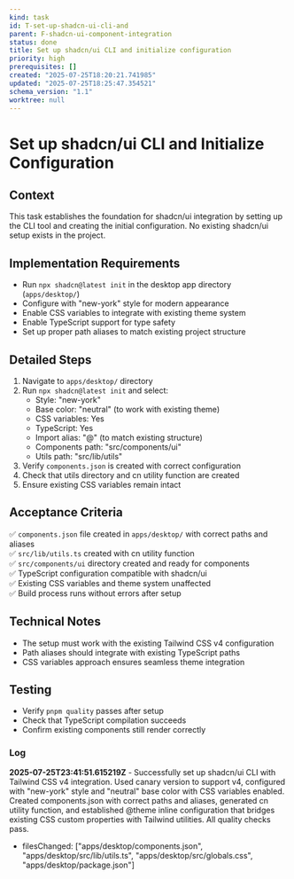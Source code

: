 ```yaml
---
kind: task
id: T-set-up-shadcn-ui-cli-and
parent: F-shadcn-ui-component-integration
status: done
title: Set up shadcn/ui CLI and initialize configuration
priority: high
prerequisites: []
created: "2025-07-25T18:20:21.741985"
updated: "2025-07-25T18:25:47.354521"
schema_version: "1.1"
worktree: null
---
```


# Set up shadcn/ui CLI and Initialize Configuration

## Context

This task establishes the foundation for shadcn/ui integration by setting up the CLI tool and creating the initial configuration. No existing shadcn/ui setup exists in the project.

## Implementation Requirements

- Run `npx shadcn@latest init` in the desktop app directory (`apps/desktop/`)
- Configure with "new-york" style for modern appearance
- Enable CSS variables to integrate with existing theme system
- Enable TypeScript support for type safety
- Set up proper path aliases to match existing project structure

## Detailed Steps

1. Navigate to `apps/desktop/` directory
2. Run `npx shadcn@latest init` and select:
   - Style: "new-york"
   - Base color: "neutral" (to work with existing theme)
   - CSS variables: Yes
   - TypeScript: Yes
   - Import alias: "@" (to match existing structure)
   - Components path: "src/components/ui"
   - Utils path: "src/lib/utils"
3. Verify `components.json` is created with correct configuration
4. Check that utils directory and cn utility function are created
5. Ensure existing CSS variables remain intact

## Acceptance Criteria

✅ `components.json` file created in `apps/desktop/` with correct paths and aliases  
✅ `src/lib/utils.ts` created with cn utility function  
✅ `src/components/ui` directory created and ready for components  
✅ TypeScript configuration compatible with shadcn/ui  
✅ Existing CSS variables and theme system unaffected  
✅ Build process runs without errors after setup

## Technical Notes

- The setup must work with the existing Tailwind CSS v4 configuration
- Path aliases should integrate with existing TypeScript paths
- CSS variables approach ensures seamless theme integration

## Testing

- Verify `pnpm quality` passes after setup
- Check that TypeScript compilation succeeds
- Confirm existing components still render correctly

### Log

**2025-07-25T23:41:51.615219Z** - Successfully set up shadcn/ui CLI with Tailwind CSS v4 integration. Used canary version to support v4, configured with "new-york" style and "neutral" base color with CSS variables enabled. Created components.json with correct paths and aliases, generated cn utility function, and established @theme inline configuration that bridges existing CSS custom properties with Tailwind utilities. All quality checks pass.

- filesChanged: ["apps/desktop/components.json", "apps/desktop/src/lib/utils.ts", "apps/desktop/src/globals.css", "apps/desktop/package.json"]
